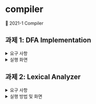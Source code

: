 # compiler
📠 2021-1 Compiler
## 과제 1: DFA Implementation

<details>
  <summary>요구 사항</summary>

  ### Hardwired method
  <img src="https://github.com/coding-Benny/compiler/blob/main/DFA/images/state-transition-diagram.png" alt="state-transition-diagram.png" width="400" height="150">

  ### Table-driven method
  <img src="https://github.com/coding-Benny/compiler/blob/main/DFA/images/state-transition-table.PNG" alt="state-transition-diagram.png" width="300" height="200">

  DFA를 Hardwired method와 Table-driven method로 구현하고 다음 2가지 상황을 테스트 하라.
  - <img src="https://latex.codecogs.com/gif.latex?\delta&space;(p,&space;1001)=\delta&space;(p,&space;001)=\delta&space;(q,&space;01)=\delta&space;(r,&space;1)=r\in&space;F" title="\delta (p, 1001)=\delta (p, 001)=\delta (q, 01)=\delta (r, 1)=r\in F" />
  - <img src="https://latex.codecogs.com/gif.latex?\delta&space;(p,&space;0110)=\delta&space;(p,&space;110)=\delta&space;(q,&space;10)=q\notin&space;F" title="\delta (p, 0110)=\delta (p, 110)=\delta (q, 10)=q\notin F" />
</details>
<details>
  <summary>실행 화면</summary>
  
  ### Hardwired method
  <img src="https://github.com/coding-Benny/compiler/blob/main/DFA/images/hardwired-dfa.PNG" alt="hardwired-dfa" width="600" height="200">
  
  ### Table-driven method
  <img src="https://github.com/coding-Benny/compiler/blob/main/DFA/images/table-driven-dfa.PNG" alt="table-driven-dfa" width="600" height="200">
</details>

## 과제 2: Lexical Analyzer
<details>
  <summary>요구 사항</summary>
  정의한 special form token과 general form token이 포함된 sample program을 작성하여 구현한 어휘 분석기를 실행하기
  <ul>
    <li>Sample program은 negative example도 포함하도록 하여 error를 출력하는 것을 확인할 수 있어야 함</li>
    <li>데모를 통해 token이 올바르게 인식되었음을 쉽게 확인할 수 있도록 하고, 인식 과정에서 생성한 symbol table과 literal table을 보여주어야 함</li>
</details>
<details>
  <summary>실행 방법 및 화면</summary>
  <ul>
    <li>How to run this program
    
    LexicalAnalyzer.exe <input-file> <output-file>
   </li>
    <li>Sample program: input-file.py

    def foo(count):
      res = 0
      for i in range(1, count + 1):
          res += i
      print("{} times completed".format(count))
      return res
      
    # This is comment. ← Because # is not defined, it will cause error!
      foo(5)
  </li>
  <li>Analysis result: output-file.txt
  
    ==========================[ Token Table ]==========================
    (21, -) (Token.SPACE, -) (Token.ID, 1) (Token.LPAREN, -) (Token.ID, 2) (Token.RPAREN, -) (Token.COLON, -) (Token.NEWLINE, -)
    (Token.SPACE, -) (Token.SPACE, -) (Token.SPACE, -) (Token.SPACE, -) (Token.ID, 3) (Token.SPACE, -) (Token.ASSIGNMENT2, -) (Token.SPACE, -) (Token.ZERO, -)(Token.NEWLINE, -)
    (Token.SPACE, -) (Token.SPACE, -) (Token.SPACE, -) (Token.SPACE, -) (17, -) (Token.SPACE, -) (Token.ID, 4) (Token.SPACE, -) (8, -) (Token.SPACE, -)(Token.ID, 5) (Token.LPAREN, -) (Token.DECIMAL, -) (Token.COMMA, -) (Token.SPACE, -) (Token.ID, 2) (Token.SPACE, -) (Token.PLUS, -) (Token.SPACE, -)(Token.DECIMAL, -) (Token.RPAREN, -) (Token.COLON, -) (Token.NEWLINE, -)
    (Token.SPACE, -) (Token.SPACE, -) (Token.SPACE, -) (Token.SPACE, -) (Token.SPACE, -) (Token.SPACE, -) (Token.SPACE, -) (Token.SPACE, -) (Token.ID, 3) (Token.SPACE, -) (Token.ADD_ASSIGNMENT, -) (Token.SPACE, -) (Token.ID, 4) (Token.NEWLINE, -)
    (Token.SPACE, -) (Token.SPACE, -) (Token.SPACE, -) (Token.SPACE, -) (Token.ID, 6) (Token.LPAREN, -) (Token.STRING2, -) (Token.PERIOD, -) (Token.ID, 7) (Token.LPAREN, -) (Token.ID, 2) (Token.RPAREN, -) (Token.RPAREN, -) (Token.NEWLINE, -)
    (Token.SPACE, -) (Token.SPACE, -) (Token.SPACE, -) (Token.SPACE, -) (14, -) (Token.SPACE, -) (Token.ID, 3) (Token.NEWLINE, -)
    (Token.NEWLINE, -)
    
    !!! Error occurred because of the symbol # !!!
    
    ==========================[ Symbol Table ]=========================
    (1) foo
    (2) count
    (3) res
    (4) i
    (5) range
    (6) print
    (7) format
    
    =========================[ Literal Table ]=========================
    (1) 0
    (2) 1
    (3) "{} times completed"
  <img src="https://github.com/coding-Benny/compiler/blob/main/LexicalAnalyzer/images/output.png" alt="Analysis Result">
  </li>
  <li>Run Lexical Analyzer in command line
    <img src="https://github.com/coding-Benny/compiler/blob/main/LexicalAnalyzer/images/cmd.png" alt="Run Lexical Analyzer in command line">
  </li>
  </ul>
</details>
